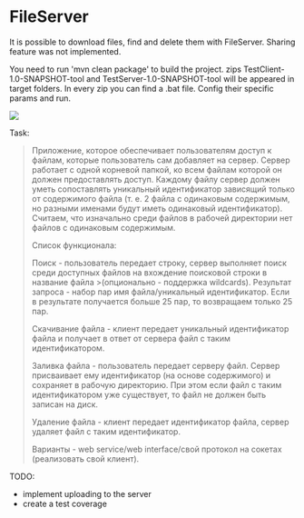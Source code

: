 # FileServer

It is possible to download files, find and delete them with FileServer.
Sharing feature was not implemented.

You need to run 'mvn clean package' to build the project. zips TestClient-1.0-SNAPSHOT-tool and TestServer-1.0-SNAPSHOT-tool will be appeared in target folders. In every zip you can find a .bat file. Config their specific params and run.

<image src="http://s019.radikal.ru/i600/1703/3a/48b2d8d375ec.png" align="center" />

Task:

>Приложение, которое обеспечивает пользователям доступ к файлам, которые пользователь сам добавляет на сервер.
>Сервер работает с одной корневой папкой, ко всем файлам которой он должен предоставлять доступ. Каждому файлу сервер должен уметь сопоставлять уникальный идентификатор зависящий только от содержимого файла (т. е. 2 файла с одинаковым содержимым, но разными именами будут иметь одинаковый идентификатор). Считаем, что изначально среди файлов в рабочей директории нет файлов с одинаковым содержимым.
>
>Список функционала:
>
>Поиск - пользователь передает строку, сервер выполняет поиск среди доступных файлов на вхождение поисковой строки в название файла >(опционально - поддержка wildcards). Результат запроса - набор пар имя файла/уникальный идентификатор. Если в результате получается больше 25 пар, то возвращаем только 25 пар.
>
>Скачивание файла - клиент передает уникальный идентификатор файла и получает в ответ от сервера файл с таким идентификатором.
>
>Заливка файла - пользователь передает серверу файл. Сервер присваивает ему идентификатор (на основе содержимого) и сохраняет в рабочую директорию. При этом если файл с таким идентификатором уже существует, то файл не должен быть записан на диск.
>
>Удаление файла - клиент передает идентификатор файла, сервер удаляет файл с таким идентификатор.
>
>Варианты - web service/web interface/свой протокол на сокетах (реализовать свой клиент).

TODO:
- implement uploading to the server
- create a test coverage
